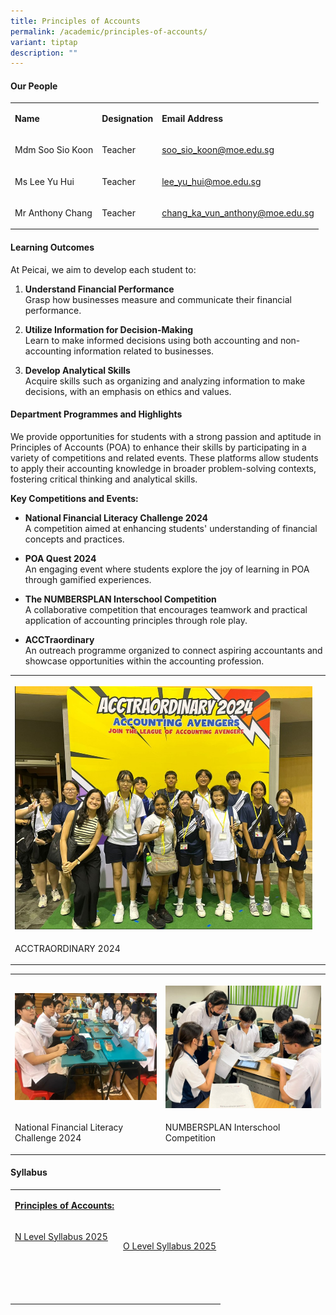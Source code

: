 ```yaml
---
title: Principles of Accounts
permalink: /academic/principles-of-accounts/
variant: tiptap
description: ""
---
```

<h4><strong>Our People</strong></h4>
<table style="minWidth: 75px">
<colgroup>
<col>
<col>
<col>
</colgroup>
<tbody>
<tr>
<td rowspan="1" colspan="1">
<p><strong>Name</strong>
</p>
</td>
<td rowspan="1" colspan="1">
<p><strong>Designation</strong>
</p>
</td>
<td rowspan="1" colspan="1">
<p><strong>Email Address</strong>
</p>
</td>
</tr>
<tr>
<td rowspan="1" colspan="1">
<p>Mdm Soo Sio Koon</p>
</td>
<td rowspan="1" colspan="1">
<p>Teacher</p>
</td>
<td rowspan="1" colspan="1">
<p><a href="mailto:soo_sio_koon@moe.edu.sg" rel="noopener noreferrer nofollow" target="_blank">soo_sio_koon@moe.edu.sg</a>
</p>
</td>
</tr>
<tr>
<td rowspan="1" colspan="1">
<p>Ms Lee Yu Hui</p>
</td>
<td rowspan="1" colspan="1">
<p>Teacher</p>
</td>
<td rowspan="1" colspan="1">
<p><a href="mailto:lee_yu_hui@moe.edu.sg" rel="noopener noreferrer nofollow" target="_blank">lee_yu_hui@moe.edu.sg</a>
</p>
</td>
</tr>
<tr>
<td rowspan="1" colspan="1">
<p>Mr Anthony Chang</p>
</td>
<td rowspan="1" colspan="1">
<p>Teacher</p>
</td>
<td rowspan="1" colspan="1">
<p><a href="mailto:chang_ka_vun_anthony@moe.edu.sg" rel="noopener noreferrer nofollow" target="_blank">chang_ka_vun_anthony@moe.edu.sg</a>
</p>
</td>
</tr>
</tbody>
</table>
<h4><strong>Learning Outcomes</strong></h4>
<p>At Peicai, we aim to develop each student to:</p>
<ol data-tight="true" class="tight">
<li>
<p><strong>Understand Financial Performance</strong>
<br>Grasp how businesses measure and communicate their financial performance.</p>
</li>
<li>
<p><strong>Utilize Information for Decision-Making</strong>
<br>Learn to make informed decisions using both accounting and non-accounting
information related to businesses.</p>
</li>
<li>
<p><strong>Develop Analytical Skills</strong>
<br>Acquire skills such as organizing and analyzing information to make decisions,
with an emphasis on ethics and values.</p>
</li>
</ol>
<h4><strong>Department Programmes and Highlights</strong></h4>
<p>We provide opportunities for students with a strong passion and aptitude
in Principles of Accounts (POA) to enhance their skills by participating
in a variety of competitions and related events. These platforms allow
students to apply their accounting knowledge in broader problem-solving
contexts, fostering critical thinking and analytical skills.</p>
<p><strong>Key Competitions and Events:</strong>
</p>
<ul data-tight="true" class="tight">
<li>
<p><strong>National Financial Literacy Challenge 2024</strong>
<br>A competition aimed at enhancing students' understanding of financial
concepts and practices.</p>
</li>
<li>
<p><strong>POA Quest 2024</strong>
<br>An engaging event where students explore the joy of learning in POA through
gamified experiences.</p>
</li>
<li>
<p><strong>The NUMBERSPLAN Interschool Competition</strong>
<br>A collaborative competition that encourages teamwork and practical application
of accounting principles through role play.</p>
</li>
<li>
<p><strong>ACCTraordinary</strong>
<br>An outreach programme organized to connect aspiring accountants and showcase
opportunities within the accounting profession.</p>
</li>
</ul>
<table style="minWidth: 50px">
<colgroup>
<col>
<col>
</colgroup>
<tbody>
<tr>
<th rowspan="1" colspan="1">
<p></p>
<div class="isomer-image-wrapper">
<img style="width: 100%" height="auto" width="100%" alt="Acctraordinary 2024 img 8" src="/images/Academic/Acctraordinary_2024_img_8.jpg">
</div>
</th>
<th rowspan="1" colspan="1">
<p></p>
</th>
</tr>
<tr>
<td rowspan="1" colspan="1">
<p>ACCTRAORDINARY 2024</p>
</td>
<td rowspan="1" colspan="1">
<p></p>
</td>
</tr>
</tbody>
</table>
<table style="minWidth: 50px">
<colgroup>
<col>
<col>
</colgroup>
<tbody>
<tr>
<th rowspan="1" colspan="1">
<p></p>
<div class="isomer-image-wrapper">
<img style="width: 100%" height="auto" width="100%" alt="National Financial Literacy Challenge 2024" src="/images/Academic/National_Financial_Literacy_Challenge_img9.jpg">
</div>
</th>
<th rowspan="1" colspan="1">
<p></p>
<div class="isomer-image-wrapper">
<img style="width: 100%" height="auto" width="100%" alt="NUMBERSPLAN Interschool Competition" src="/images/Academic/NUMBERSPLAN_Interschool_Competition_imp10.jpg">
</div>
</th>
</tr>
<tr>
<td rowspan="1" colspan="1">
<p>National Financial Literacy Challenge 2024</p>
</td>
<td rowspan="1" colspan="1">
<p>NUMBERSPLAN Interschool Competition</p>
</td>
</tr>
</tbody>
</table>
<h4><strong>Syllabus</strong></h4>
<table style="minWidth: 50px">
<colgroup>
<col>
<col>
</colgroup>
<tbody>
<tr>
<td rowspan="1" colspan="1">
<p><strong><u>Principles of Accounts:</u></strong>
</p>
</td>
<td rowspan="1" colspan="1">
<p></p>
</td>
</tr>
<tr>
<td rowspan="1" colspan="1">
<p><a href="https://www.seab.gov.sg/files/NA%20Level%20Syllabus%20Sch%20Cddts/2025/7086_y25_sy.pdf" rel="noopener noreferrer nofollow" target="_new">N Level Syllabus 2025</a>
</p>
<p>&nbsp;</p>
</td>
<td rowspan="1" colspan="1">
<p><a href="https://www.seab.gov.sg/files/O%20Lvl%20Syllabus%20Sch%20Cddts/2025/7087_y25_sy.pdf" rel="noopener noreferrer nofollow" target="_new">O Level Syllabus 2025</a>
</p>
</td>
</tr>
<tr>
<td rowspan="1" colspan="1">
<p>&nbsp;</p>
</td>
<td rowspan="1" colspan="1">
<p></p>
</td>
</tr>
</tbody>
</table>
<p></p>
